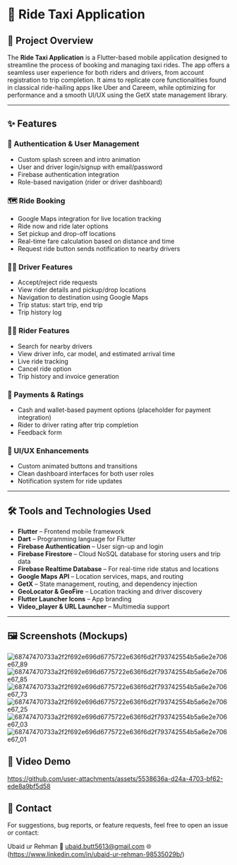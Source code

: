 
# 🚖 Ride Taxi Application

## 📝 Project Overview

The **Ride Taxi Application** is a Flutter-based mobile application designed to streamline the process of booking and managing taxi rides. The app offers a seamless user experience for both riders and drivers, from account registration to trip completion. It aims to replicate core functionalities found in classical ride-hailing apps like Uber and Careem, while optimizing for performance and a smooth UI/UX using the GetX state management library.

---

## ✨ Features

### 🔐 Authentication & User Management

* Custom splash screen and intro animation
* User and driver login/signup with email/password
* Firebase authentication integration
* Role-based navigation (rider or driver dashboard)

### 🗺️ Ride Booking

* Google Maps integration for live location tracking
* Ride now and ride later options
* Set pickup and drop-off locations
* Real-time fare calculation based on distance and time
* Request ride button sends notification to nearby drivers

### 👨‍✈️ Driver Features

* Accept/reject ride requests
* View rider details and pickup/drop locations
* Navigation to destination using Google Maps
* Trip status: start trip, end trip
* Trip history log

### 🧑‍💼 Rider Features

* Search for nearby drivers
* View driver info, car model, and estimated arrival time
* Live ride tracking
* Cancel ride option
* Trip history and invoice generation

### 💸 Payments & Ratings

* Cash and wallet-based payment options (placeholder for payment integration)
* Rider to driver rating after trip completion
* Feedback form

### 📱 UI/UX Enhancements

* Custom animated buttons and transitions
* Clean dashboard interfaces for both user roles
* Notification system for ride updates

---

## 🛠️ Tools and Technologies Used

* **Flutter** – Frontend mobile framework
* **Dart** – Programming language for Flutter
* **Firebase Authentication** – User sign-up and login
* **Firebase Firestore** – Cloud NoSQL database for storing users and trip data
* **Firebase Realtime Database** – For real-time ride status and locations
* **Google Maps API** – Location services, maps, and routing
* **GetX** – State management, routing, and dependency injection
* **GeoLocator & GeoFire** – Location tracking and driver discovery
* **Flutter Launcher Icons** – App branding
* **Video\_player & URL Launcher** – Multimedia support

---


## 🖼️ Screenshots (Mockups)
![68747470733a2f2f692e696d6775722e636f6d2f793742554b5a6e2e706e67_89](https://github.com/user-attachments/assets/ff7cb495-ecd2-4e83-9608-131c96e0e0ad)
![68747470733a2f2f692e696d6775722e636f6d2f793742554b5a6e2e706e67_85](https://github.com/user-attachments/assets/25b472af-64b1-4c61-a9f3-ff7ea1d8e1c9)
![68747470733a2f2f692e696d6775722e636f6d2f793742554b5a6e2e706e67_73](https://github.com/user-attachments/assets/00bc8d00-f3ec-45dc-a2d3-89768a39f546)
![68747470733a2f2f692e696d6775722e636f6d2f793742554b5a6e2e706e67_25](https://github.com/user-attachments/assets/3b32c71a-1c2a-4dc0-ba6d-f49b6f44f249)
![68747470733a2f2f692e696d6775722e636f6d2f793742554b5a6e2e706e67_03](https://github.com/user-attachments/assets/194c6beb-0840-4130-bd46-7c2d0b25177c)
![68747470733a2f2f692e696d6775722e636f6d2f793742554b5a6e2e706e67_01](https://github.com/user-attachments/assets/ceb57d6b-bfca-4e2e-979c-2f3b3587f112)


## 🎥 Video Demo
https://github.com/user-attachments/assets/5538636a-d24a-4703-bf62-ede8a9bf5d58
## 📩 Contact

For suggestions, bug reports, or feature requests, feel free to open an issue or contact:

Ubaid ur Rehman
📧 ubaid.butt5613@gmail.com
🌐 (https://www.linkedin.com/in/ubaid-ur-rehman-98535029b/)


